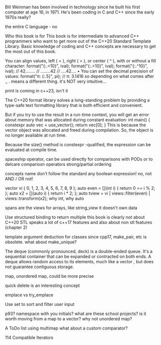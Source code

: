Bill Weinman has been involved in technology since he built his first computer at age 16,
in 1971. He's been coding in C and C++ since the early 1970s 
really?

the entire C language - no

Who this book is for
This book is for intermediate to advanced C++ programmers who want to get more out of
the C++20 Standard Template Library. Basic knowledge of coding and C++ concepts are
necessary to get the most out of this book.


You can align values, left ( < ), right ( > ), or center ( ^ ), with or without a fill character:
format("{:.<10}", ival);
format("{:.>10}", ival);
format("{:.^10}", ival);
// 42........
// ........42
// ....42....
• You can set the decimal precision of values:
format("π: {:.5}", pi);
// π: 3.1416
so depending on what comes after ., . means a different thing. it's NOT very intuitive...

print is coming in c++23, isn't it

The C++20 format library solves a long-standing problem by providing a type-safe text
formatting library that is both efficient and convenient.



But if you try to use the result in a run-time context, you will get an error about memory
that was allocated during constant evaluation:
int main() {
constexpr auto vec = use_vector();
return vec[0];
}
This is because the vector object was allocated and freed during compilation. So, the object
is no longer available at run time.


Because the size() method is constexpr -qualified, the expression can be evaluated at
compile time.




spaceship operator, can be used directly for comparisons with PODs or to delcare compariosn operators
strong/partial ordering

concepts name don't follow the standard
any boolean expression!
no, not AND / OR
not!


vector<int> vi { 0, 1, 2, 3, 4, 5, 6, 7, 8, 9 };
auto even = [](int i) { return 0 == i % 2; };
auto x2 = [](auto i) { return i * 2; };
auto tview = vi | views::filter(even) | views::transform(x2);
why int, why auto


spans are the views for arrays, like string_view
it doesn't own data

Use structured binding to return multiple
this book is clearly not about C++20 STL
speaks a lot of c++17 features and also about non stl features (chapter 2)

template argument deduction for classes since cpp17, make_pair, etc is obsolete. what about make_unique?

The deque (commonly pronounced, deck) is a double-ended queue. It's a
sequential container that can be expanded or contracted on both ends. A deque
allows random access to its elements, much like a vector , but does not guarantee
contiguous storage.

map, unordered map, could be more precise


quick delete is an interesting concept

emplace vs try_emplace

Use set to sort and filter user input

p93? namespace with you initials? what are these school projects?
is it worth moving from a map to a vector?
why not unordered map?



A ToDo list using multimap
what about a custom comparator?


114 Compatible Iterators
